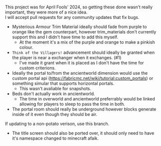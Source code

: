 This project was for April Fools' 2024, so getting these done wasn't really important, they were more of a nice idea.  
I will accept pull requests for any community updates that fix bugs.  

- Mysterious Armour Trim Material ideally should fade from purple to orange like the gem counterpart, however trim_materials don't currently support this and I didn't have time to add this myself.  
  - At the moment it's a mix of the purple and orange to make a pinkish colour.  
- `Think of the Villagers!` advancement should ideally be granted when the player is near a exchanger when it exchanges. (#1)  
  - I've made it grant when it is placed as I don't have the time for custom criterions.  
- Ideally the portal to/from the ancientworld dimension would use the custom portal api (https://fabricmc.net/wiki/tutorial:custom_portals) or something simular that supports horizontal portals.  
  - This wasn't avaliable for snapshots.
- Beds don't actually work in ancientworld.
  - The time in overworld and ancientworld preferrably would be linked allowing for players to sleep to pass the time in both.  
- The portal room should really be underground however blocks generate inside of it even though they should be air.

If updating to a non-potato verison, use this branch.
- The title screen should also be ported over, it should only need to have it's namespace changed to minecraft afaik.
